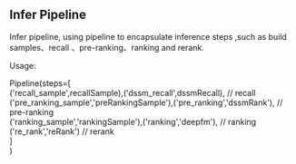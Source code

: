## Infer Pipeline 
Infer pipeline, using pipeline to encapsulate inference steps ,such as build samples、recall 、pre-ranking、ranking and rerank.  

Usage:  

   Pipeline(steps=[  
                   ('recall_sample',recallSample),('dssm_recall',dssmRecall),                      // recall  
                   ('pre_ranking_sample','preRankingSample'),('pre_ranking','dssmRank'),           // pre-ranking  
	                ('ranking_sample','rankingSample'),('ranking','deepfm'),                        // ranking  
	                ('re_rank','reRank')                                                            // rerank  
                  ]  
           )  